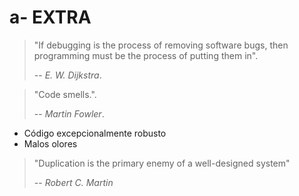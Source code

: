 # a- EXTRA

> "If debugging is the process of removing software bugs, then programming must be the process of putting them in".
>
> -- _E. W. Dijkstra_.

> "Code smells.".
>
> -- _Martin Fowler_.

* Código excepcionalmente robusto
* Malos olores

> "Duplication is the primary enemy of a well-designed system"
>
> -- _Robert C. Martin_
